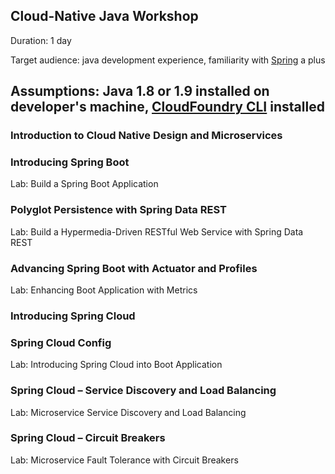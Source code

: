 ## Cloud-Native Java Workshop

Duration: 1 day

Target audience: java development experience, familiarity with [Spring](spring.io) a plus

Assumptions: Java 1.8 or 1.9 installed on developer's machine, [CloudFoundry CLI](https://github.com/cloudfoundry/cli/releases) installed
---

### Introduction to Cloud Native Design and Microservices

### Introducing Spring Boot
Lab: Build a Spring Boot Application

### Polyglot Persistence with Spring Data REST
Lab: Build a Hypermedia-Driven RESTful Web Service with Spring Data REST

### Advancing Spring Boot with Actuator and Profiles
Lab: Enhancing Boot Application with Metrics

### Introducing Spring Cloud
### Spring Cloud Config
Lab: Introducing Spring Cloud into Boot Application

### Spring Cloud – Service Discovery and Load Balancing
Lab: Microservice Service Discovery and Load Balancing

### Spring Cloud – Circuit Breakers
Lab: Microservice Fault Tolerance with Circuit Breakers
